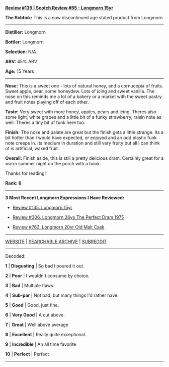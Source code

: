 
[**Review #135 | Scotch Review #55 - Longmorn 15yr**]( https://t8ke.review/review-135-longmorn-15/)

**The Schtick:** This is a now discontinued age stated product from Longmorn

-----

**Distiller:** Longmorn

**Bottler:** Longmorn

**Selection:** N/A

**ABV:**  45% ABV

**Age:** 15 Years 

-----

**Nose:**  This is a sweet one - lots of natural honey, and a cornucopia of fruits. Sweet apple, pear, some honeydew. Lots of icing and sweet vanilla. The nose on this reminds me a lot of a bakery or a market with the sweet pastry and fruit notes playing off of each other. 

**Taste:** Very sweet with more honey, apples, pears and icing. Theres also some light, white grapes and a little bit of a funky strawberry, raisin note as well. Theres a tiny bit of funk here too. 

**Finish:**  The nose and palate are great but the finish gets a little strange. Its a bit hotter than I would have expected, or enjoyed and an odd plastic funk note creeps in. Its medium in duration and still very fruity but all I can think of is artificial, waxed fruit. 

**Overall:** Finish aside, this is still a pretty delicious dram. Certainly great for a warm summer night on the porch with a book. 

Thanks for reading!

**Rank: 6**

----- 

**3 Most Recent Longmorn Expressions I Have Reviewed:** 

- [Review #135. Longmorn 15yr]( https://t8ke.review/review-135-longmorn-15/) 

- [Review #306. Longmorn 26yo The Perfect Dram 1975]( https://t8ke.review/review-306-longmorn-36-the-perfect-dram-1975/) 

- [Review #763. Longmorn 20yr Old Malt Cask]( https://t8ke.review/review-763-longmorn-20yr-old-malt-cask/) 

-----

[WEBSITE](https://t8ke.review) | [SEARCHABLE ARCHIVE](https://t8ke.review/review-archive/) | [SUBREDDIT](https://reddit.com/r/t8kereviews)

-----

Decoded:

**1** | **Disgusting** | So bad I poured it out.

**2** | **Poor** | I wouldn't consume by choice.

**3** | **Bad** | Multiple flaws.

**4** | **Sub-par** | Not bad, but many things I'd rather have.

**5** | **Good** | Good, just fine.

**6** | **Very Good** | A cut above.

**7** | **Great** | Well above average

**8** | **Excellent** | Really quite exceptional.

**9** | **Incredible** | An all time favorite

**10** | **Perfect** | Perfect

----

